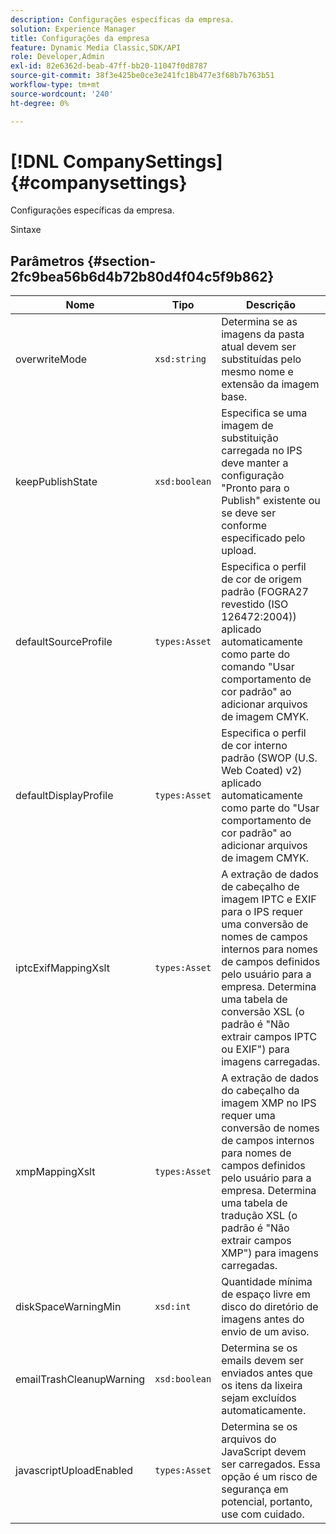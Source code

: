 ```yaml
---
description: Configurações específicas da empresa.
solution: Experience Manager
title: Configurações da empresa
feature: Dynamic Media Classic,SDK/API
role: Developer,Admin
exl-id: 82e6362d-beab-47ff-bb20-11047f0d8787
source-git-commit: 38f3e425be0ce3e241fc18b477e3f68b7b763b51
workflow-type: tm+mt
source-wordcount: '240'
ht-degree: 0%

---
```


# [!DNL CompanySettings]{#companysettings}

Configurações específicas da empresa.

Sintaxe

## Parâmetros {#section-2fc9bea56b6d4b72b80d4f04c5f9b862}

| Nome | Tipo | Descrição |
|---|---|---|
| overwriteMode | `xsd:string` | Determina se as imagens da pasta atual devem ser substituídas pelo mesmo nome e extensão da imagem base. |
| keepPublishState | `xsd:boolean` | Especifica se uma imagem de substituição carregada no IPS deve manter a configuração &quot;Pronto para o Publish&quot; existente ou se deve ser conforme especificado pelo upload. |
| defaultSourceProfile | `types:Asset` | Especifica o perfil de cor de origem padrão (FOGRA27 revestido (ISO 126472:2004)) aplicado automaticamente como parte do comando &quot;Usar comportamento de cor padrão&quot; ao adicionar arquivos de imagem CMYK. |
| defaultDisplayProfile | `types:Asset` | Especifica o perfil de cor interno padrão (SWOP (U.S. Web Coated) v2) aplicado automaticamente como parte do &quot;Usar comportamento de cor padrão&quot; ao adicionar arquivos de imagem CMYK. |
| iptcExifMappingXslt | `types:Asset` | A extração de dados de cabeçalho de imagem IPTC e EXIF para o IPS requer uma conversão de nomes de campos internos para nomes de campos definidos pelo usuário para a empresa. Determina uma tabela de conversão XSL (o padrão é &quot;Não extrair campos IPTC ou EXIF&quot;) para imagens carregadas. |
| xmpMappingXslt | `types:Asset` | A extração de dados do cabeçalho da imagem XMP no IPS requer uma conversão de nomes de campos internos para nomes de campos definidos pelo usuário para a empresa. Determina uma tabela de tradução XSL (o padrão é &quot;Não extrair campos XMP&quot;) para imagens carregadas. |
| diskSpaceWarningMin | `xsd:int` | Quantidade mínima de espaço livre em disco do diretório de imagens antes do envio de um aviso. |
| emailTrashCleanupWarning | `xsd:boolean` | Determina se os emails devem ser enviados antes que os itens da lixeira sejam excluídos automaticamente. |
| javascriptUploadEnabled | `types:Asset` | Determina se os arquivos do JavaScript devem ser carregados. Essa opção é um risco de segurança em potencial, portanto, use com cuidado. |
